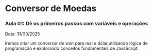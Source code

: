 # Conversor de Moedas

### Aula 01: Dê os primeiros passos com variáveis e operações

Data: 31/03/2025

Iremos criar um conversor de won para real e dólar,utilizando lógica de programação e explorando conceitos fundamentais de JavaScript.